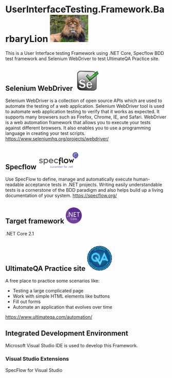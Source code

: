 # UserInterfaceTesting.Framework.BarbaryLion  <img src ="UserInterfaceTesting.Framework.BarbaryLion/Images/barbarylion.jpg" width=119>
This is a User Interface testing Framework using .NET Core, Specflow BDD test framework and Selenium WebDriver to test UltimateQA Practice site.

## Selenium WebDriver <img src ="UserInterfaceTesting.Framework.BarbaryLion/Images/selenium.png" width=79>
Selenium WebDriver is a collection of open source APIs which are used to automate the testing of a web application. Selenium WebDriver tool is used to automate web application testing to verify that it works as expected. It supports many browsers such as Firefox, Chrome, IE, and Safari. WebDriver is a web automation framework that allows you to execute your tests against different browsers. It also enables you to use a programming language in creating your test scripts. https://www.seleniumhq.org/projects/webdriver/

## Specflow  <img src ="UserInterfaceTesting.Framework.BarbaryLion/Images/specflow.png" width=130>
Use SpecFlow to define, manage and automatically execute human-readable acceptance tests in .NET projects. Writing easily understandable tests is a cornerstone of the BDD paradigm and also helps build up a living documentation of your system. https://specflow.org/

## Target framework  <img src ="UserInterfaceTesting.Framework.BarbaryLion/Images/netcore.png" width=50>
.NET Core 2.1

## UltimateQA Practice site <img src ="UserInterfaceTesting.Framework.BarbaryLion/Images/ultimateqa.png" width=79>
A free place to practice some scenarios like:
* Testing a large complicated page
* Work with simple HTML elements like buttons
* Fill out forms
* Automate an application that evolves over time

https://www.ultimateqa.com/automation/

## Integrated Development Environment
Microsoft Visual Studio IDE is used to develop this Framework.
### Visual Studio Extensions
SpecFlow for Visual Studio
